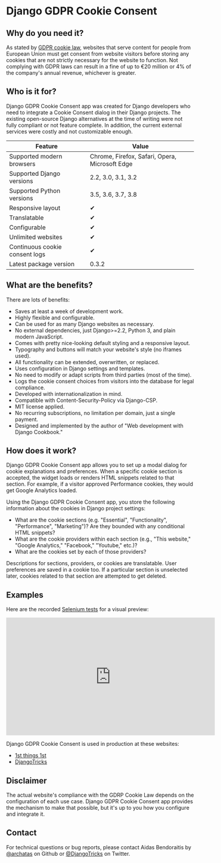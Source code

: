 # Django GDPR Cookie Consent

## Why do you need it?

As stated by [GDPR cookie law](https://gdpr.eu/cookies/), websites that serve content for people from European Union must get consent from website visitors before storing any cookies that are not strictly necessary for the website to function. Not complying with GDPR laws can result in a fine of up to €20 million or 4% of the company's annual revenue, whichever is greater.

## Who is it for?

Django GDPR Cookie Consent app was created for Django developers who need to integrate a Cookie Consent dialog in their Django projects. The existing open-source Django alternatives at the time of writing were not fully compliant or not feature complete. In addition, the current external services were costly and not customizable enough.

| Feature                        | Value                                          |
|--------------------------------|------------------------------------------------|
| Supported modern browsers      | Chrome, Firefox, Safari, Opera, Microsoft Edge |
| Supported Django versions      | 2.2, 3.0, 3.1, 3.2                             |
| Supported Python versions      | 3.5, 3.6, 3.7, 3.8                             |
| Responsive layout              | ✔︎                                              |
| Translatable                   | ✔︎                                              |
| Configurable                   | ✔︎                                              |
| Unlimited websites             | ✔︎                                              |
| Continuous cookie consent logs | ✔︎                                              |
| Latest package version         | 0.3.2                                          |

## What are the benefits?

There are lots of benefits:

- Saves at least a week of development work.
- Highly flexible and configurable.
- Can be used for as many Django websites as necessary.
- No external dependencies, just Django>=2.2, Python 3, and plain modern JavaScript.
- Comes with pretty nice-looking default styling and a responsive layout.
- Typography and buttons will match your website's style (no iframes used).
- All functionality can be extended, overwritten, or replaced.
- Uses configuration in Django settings and templates.
- No need to modify or adapt scripts from third parties (most of the time).
- Logs the cookie consent choices from visitors into the database for legal compliance.
- Developed with internationalization in mind.
- Compatible with Content-Security-Policy via Django-CSP.
- MIT license applied.
- No recurring subscriptions, no limitation per domain, just a single payment.
- Designed and implemented by the author of "Web development with Django Cookbook."

## How does it work?

Django GDPR Cookie Consent app allows you to set up a modal dialog for cookie explanations and preferences. When a specific cookie section is accepted, the widget loads or renders HTML snippets related to that section. For example, if a visitor approved Performance cookies, they would get Google Analytics loaded.

Using the Django GDPR Cookie Consent app, you store the following information about the cookies in Django project settings:

- What are the cookie sections (e.g. "Essential", "Functionality", "Performance", "Marketing")? Are they bounded with any conditional HTML snippets?
- What are the cookie providers within each section (e.g., "This website," "Google Analytics," "Facebook," "Youtube," etc.)?
- What are the cookies set by each of those providers?

Descriptions for sections, providers, or cookies are translatable. User preferences are saved in a cookie too. If a particular section is unselected later, cookies related to that section are attempted to get deleted.

## Examples

Here are the recorded [Selenium tests](https://github.com/archatas/django-gdpr-cookie-consent-demo-project) for a visual preview:

<iframe width="560" height="315" src="https://www.youtube-nocookie.com/embed/nSCdNCHQKUY" title="YouTube video player" frameborder="0" allow="accelerometer; autoplay; clipboard-write; encrypted-media; gyroscope; picture-in-picture" allowfullscreen></iframe>

Django GDPR Cookie Consent is used in production at these websites:

- [1st things 1st](https://www.1st-things-1st.com)
- [DjangoTricks](https://www.djangotricks.com)

## Disclaimer

The actual website's compliance with the GDRP Cookie Law depends on the configuration of each use case. Django GDPR Cookie Consent app provides the mechanism to make that possible, but it's up to you how you configure and integrate it.

## Contact

For technical questions or bug reports, please contact Aidas Bendoraitis by [@archatas](https://github.com/archatas) on Github or [@DjangoTricks](https://twitter.com/DjangoTricks) on Twitter.
